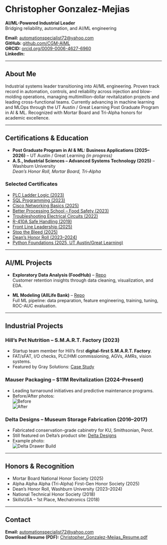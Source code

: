 <link rel="preconnect" href="https://fonts.googleapis.com">
<link href="https://fonts.googleapis.com/css2?family=Inter:wght@400;600;700&family=JetBrains+Mono:wght@400;600&display=swap" rel="stylesheet">

<link rel="stylesheet" href="/assets/css/style.css">

# Christopher Gonzalez-Mejias
**AI/ML-Powered Industrial Leader**  
Bridging reliability, automation, and AI/ML engineering

**Email:** automationspecialist72@yahoo.com  
**GitHub:** [github.com/CGM-AIML](https://github.com/CGM-AIML)  
**ORCID:** [orcid.org/0009-0006-4627-6960](https://orcid.org/0009-0006-4627-6960)  
**LinkedIn:** 

---

## About Me
Industrial systems leader transitioning into AI/ML engineering. Proven track record in automation, controls, and reliability across injection and blow-molding operations, managing multimillion-dollar revitalization projects and leading cross-functional teams. Currently advancing in machine learning and MLOps through the UT Austin / Great Learning Post Graduate Program in AI & ML. Recognized with Mortar Board and Tri-Alpha honors for academic excellence.  

---

## Certifications & Education
- **Post Graduate Program in AI & ML: Business Applications (2025–2026)** – UT Austin / Great Learning *(in progress)*
- **A.S., Industrial Sciences – Advanced Systems Technology (2025)** – Washburn University  
   *Dean’s Honor Roll, Mortar Board, Tri-Alpha*  

### Selected Certificates
- [PLC Ladder Logic (2023)](/assets/docs/Learning_PLC_Ladder_Logic_2023_CGM.pdf)  
- [SQL Programming (2023)](/assets/docs/CertificateOfCompletion_Learning_SQL_Programming_CGM_2023.pdf)  
- [Cisco Networking Basics (2025)](/assets/docs/Basics_of_Cisco_Networking_Christopher_Gonzalez-Mejias_2025.pdf)  
- [Better Processing School – Food Safety (2023)](/assets/docs/Better_Processing_School_Christopher_Gonzalez-Mejias_Cert-Signed_2023.pdf)  
- [Troubleshooting Electrical Circuits (2022)](/assets/docs/SimuTech_Troubleshooting_Electrical_Circuits_2022_CGM.pdf)  
- [R-410A Safe Handling (2019)](/assets/docs/ACR_Safety_R410A_Chris_Gonzalez-Mejias_2019.pdf)  
- [Front Line Leadership (2025)](/assets/docs/FLL_Certificate_of_Achievement_CGM_2025.pdf)  
- [Stop the Bleed (2025)](/assets/docs/Stop_The_Bleed_C_Gonzalez-Mejias.pdf)  
- [Dean’s Honor Roll (2023–2024)](/assets/docs/Gonzalez-Mejias_Christopher_Deans_Honor_Roll_2023-2024.pdf)  
- [Python Foundations (2025, UT Austin/Great Learning)](/assets/docs/Python_Foundations_Christopher_Gonzalez-Mejias.pdf)  


---

## AI/ML Projects
- **Exploratory Data Analysis (FoodHub)** – [Repo](https://github.com/CGM-AIML/Exploratory-Data-Analysis)  
  Customer retention insights through data cleaning, visualization, and EDA.  

- **ML Modeling (AllLife Bank)** – [Repo](https://github.com/CGM-AIML/ML-Modeling)  
  Full ML pipeline: data preparation, feature engineering, training, tuning, ROC-AUC evaluation.    

---

## Industrial Projects
### Hill’s Pet Nutrition – S.M.A.R.T. Factory (2023)
- Startup team member for Hill’s first **digital-first S.M.A.R.T. Factory**.  
- FAT/sFAT, I/O checks, PLC/HMI commissioning, AGVs, AMRs, vision systems.  
- Featured by Gray Solutions: [Case Study](https://www.gray.com/projects/hills-pet-nutrition/)  

### Mauser Packaging – $11M Revitalization (2024–Present)
- Leading turnaround initiatives and predictive maintenance programs.  
- Before/After photos:  
  ![Before]()  
  ![After]()  

### Delta Designs – Museum Storage Fabrication (2016–2017)
- Fabricated conservation-grade cabinetry for KU, Smithsonian, Perot.  
- Still featured on Delta’s product site: [Delta Designs](https://www.deltadesignsltd.com/our-products/)  
- Example photo:  
  ![Delta Drawer Build]()  

---

## Honors & Recognition
- Mortar Board National Honor Society (2025)  
- Alpha Alpha Alpha (Tri-Alpha) First-Gen Honor Society (2025)  
- Dean’s Honor Roll, Washburn University (2023–2024)  
- National Technical Honor Society (2018)  
- SkillsUSA – 1st Place, Mechatronics (2018)  

---

## Contact
**Email:** automationspecialist72@yahoo.com  
**Download Resume (PDF):** [Christopher_Gonzalez-Mejias_Resume.pdf](/assets/docs/Christopher_Gonzalez-Mejias_Resume.pdf)
